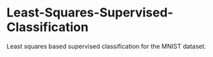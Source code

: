 # Least-Squares-Supervised-Classification
Least squares based supervised classification for the MNIST dataset.
